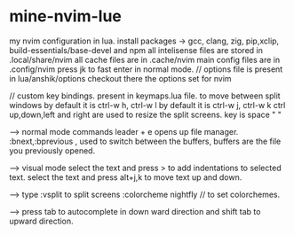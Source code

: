 # mine-nvim-lue
my nvim configuration in lua.
install packages -> gcc, clang, zig, pip,xclip, build-essentials/base-devel and npm
all intelisense files are stored in .local/share/nvim
all cache files are in .cache/nvim
main config files are in .config/nvim
press jk to fast enter in normal mode.
// options file is present in lua/anshik/options
checkout there the options set for nvim

// custom key bindings. present in keymaps.lua file.
to move between split windows 
by default it is ctrl-w h, ctrl-w l
by default it is ctrl-w j, ctrl-w k
ctrl up,down,left and right  are used to resize the split screens. 
<leader> key is space " "

--> normal mode commands
leader + e opens up file manager.
:bnext,:bprevious , used to switch between the buffers, buffers are the file you previously opened.



--> visual mode
select the text and press > to add indentations to selected text.
select the text and press alt+j,k to move text up and down.

-->
type 
:vsplit to split screens
:colorcheme nightfly // to set colorchemes.


-->
press  tab to autocomplete in down ward direction and shift tab to upward direction.

